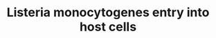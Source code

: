 ---
authors:
- ReactomeTeam
description: Listeria monocytogenes is a short, gram-positive, nonspore-forming motile
  rod. Serotypes 1/2a, 1/2b and 4b make up more than 95% of isolates from humans,
  with serotype 4b causing most of the food-borne outbreaks. Listeria monocytogenes
  enters the body through the gastrointestinal tract after ingestion of contaminated
  food. The bacteria can survive food preservation procedures, such as refrigeration,
  low pH and high salt.<br>Listeria monocytogenes expresses several adhesin proteins
  at the cell surface that facilitate bacterial binding and entry to host cells. The
  bacteria can enter host cells through endocytosis mediated by binding of the bacterial
  InlA (internalin) protein to CDH1 (E-cadherin) at the host cell plasma membrane.
  Listeria monocytogenes can also enter host cells through endocytosis mediated by
  binding of the bacterial InlB protein to MET receptor tyrosine kinase at the host
  cell plasma membrane. Listeria monocytogenes proliferates inside the host cells
  and triggers formation of filopods, elongated protrusions of the host plasma membrane
  that contain bacteria. Filopods are ingested by adjacent cells, allowing Listeria
  monocytogenes to spread from cell to cell, invisible to the immune system of the
  host.<br>Listeria monocytogenes can cross the intestinal, blood-brain and placental
  barriers. In immunocompetent adults Listeria monocytogenes infection usually causes
  gastroenteritis. In infants infected in utero and in immunocompromised adults Listeria
  monocytogenes infection can result in meningoencephalitis and bacteremia (sepsis).<br>InlA
  is critical for crossing the intestinal barrier while both InlA and InlB are needed
  for crossing the placental barrier (Gessain et al. 2015) and, based on in vitro
  studies, the blood-cerebrospinal fluid barrier (Grundler et al. 2013). It seems
  that the intrinsic level of PI3K activity in Listeria-targeted host cells determines
  whether the entry depends on InlA only or InlA and InlB. The interaction of InlA
  with E-cadherin does not activate PI3K/AKT signaling while the interaction of InlB
  with the MET receptor activated the PI3K/AKT signal transduction cascade. Therefore,
  InlB-MET interaction may be important in tissues with low intrinsic PI3K activity
  (Gessain et al. 2015). Even if InlA-E-cadherin route is sufficient for bacterial
  entry, InlB may accelerate bacterial invasion (Pentecost et al. 2010). Cholesterol
  levels in host cell plasma membrane may also influence the preferred route for bacterial
  endocytosis (Seveau et al. 2004). In addition to InlA and InlB, many other virulence
  factors are involved in the Listeria monocytogenes infection cycle (Camejo et al.
  2011) and will be annotated as mechanistic details become available.<br>For review,
  please refer to Bonazzi et al. 2009, Brooks et al. 2010, Camejo et al. 2011, Pizarro-Cerda
  et al. 2012.  View original pathway at [http://www.reactome.org/PathwayBrowser/#DIAGRAM=8876384
  Reactome].
last-edited: 2021-01-25
organisms:
- Homo sapiens
redirect_from:
- /index.php/Pathway:WP4119
- /instance/WP4119
revision: null
schema-jsonld:
- '@context': https://schema.org/
  '@id': https://wikipathways.github.io/pathways/WP4119.html
  '@type': Dataset
  creator:
    '@type': Organization
    name: WikiPathways
  description: Listeria monocytogenes is a short, gram-positive, nonspore-forming
    motile rod. Serotypes 1/2a, 1/2b and 4b make up more than 95% of isolates from
    humans, with serotype 4b causing most of the food-borne outbreaks. Listeria monocytogenes
    enters the body through the gastrointestinal tract after ingestion of contaminated
    food. The bacteria can survive food preservation procedures, such as refrigeration,
    low pH and high salt.<br>Listeria monocytogenes expresses several adhesin proteins
    at the cell surface that facilitate bacterial binding and entry to host cells.
    The bacteria can enter host cells through endocytosis mediated by binding of the
    bacterial InlA (internalin) protein to CDH1 (E-cadherin) at the host cell plasma
    membrane. Listeria monocytogenes can also enter host cells through endocytosis
    mediated by binding of the bacterial InlB protein to MET receptor tyrosine kinase
    at the host cell plasma membrane. Listeria monocytogenes proliferates inside the
    host cells and triggers formation of filopods, elongated protrusions of the host
    plasma membrane that contain bacteria. Filopods are ingested by adjacent cells,
    allowing Listeria monocytogenes to spread from cell to cell, invisible to the
    immune system of the host.<br>Listeria monocytogenes can cross the intestinal,
    blood-brain and placental barriers. In immunocompetent adults Listeria monocytogenes
    infection usually causes gastroenteritis. In infants infected in utero and in
    immunocompromised adults Listeria monocytogenes infection can result in meningoencephalitis
    and bacteremia (sepsis).<br>InlA is critical for crossing the intestinal barrier
    while both InlA and InlB are needed for crossing the placental barrier (Gessain
    et al. 2015) and, based on in vitro studies, the blood-cerebrospinal fluid barrier
    (Grundler et al. 2013). It seems that the intrinsic level of PI3K activity in
    Listeria-targeted host cells determines whether the entry depends on InlA only
    or InlA and InlB. The interaction of InlA with E-cadherin does not activate PI3K/AKT
    signaling while the interaction of InlB with the MET receptor activated the PI3K/AKT
    signal transduction cascade. Therefore, InlB-MET interaction may be important
    in tissues with low intrinsic PI3K activity (Gessain et al. 2015). Even if InlA-E-cadherin
    route is sufficient for bacterial entry, InlB may accelerate bacterial invasion
    (Pentecost et al. 2010). Cholesterol levels in host cell plasma membrane may also
    influence the preferred route for bacterial endocytosis (Seveau et al. 2004).
    In addition to InlA and InlB, many other virulence factors are involved in the
    Listeria monocytogenes infection cycle (Camejo et al. 2011) and will be annotated
    as mechanistic details become available.<br>For review, please refer to Bonazzi
    et al. 2009, Brooks et al. 2010, Camejo et al. 2011, Pizarro-Cerda et al. 2012.  View
    original pathway at [http://www.reactome.org/PathwayBrowser/#DIAGRAM=8876384 Reactome].
  keywords:
  - ADP
  - ATP
  - 'CBL '
  - CBL:GRB2
  - 'CBLL1 '
  - CBLL1 dimer:Zn2+
  - 'CDH1(155-882) '
  - CDH1:CTNNB1:CTNND1
  - CIN85:endophilin
  - 'CTNNB1 '
  - CTNND1
  - 'CTNND1 '
  - 'Ca2+ '
  - 'EPS15 '
  - EPS15:HGS:STAM
  - 'GRB2-1 '
  - 'HGS '
  - InlA
  - 'InlA '
  - InlA:CDH1:CTNNB1:CTNND1
  - InlA:Ub-K,p-Y753,Y754-CDH1:Ub-K,p-Y-CTNNB1:CBLL1 dimer:Zn2+
  - InlA:p-Y753,Y754-CDH1:p-Y-CTNNB1:CBLL1 dimer:Zn2+
  - InlA:p-Y753,Y754-CDH1:p-Y-CTNNB1:CTNND1
  - InlB
  - 'InlB '
  - InlB:MET
  - InlB:MET dimer
  - InlB:MonoUb-K,p-4Y-MET dimer:GRB2-1:p-Y-CBL
  - InlB:MonoUb-K,p-4Y-MET dimer:GRB2-1:p-Y-CBL:CIN85:endophilin
  - InlB:MonoUb-K,p-4Y-MET:GRB2-1:p-Y-CBL:CIN85:endophilin:EPS15:HGS:STAM
  - InlB:p-4Y-MET
  - InlB:p-4Y-MET dimer
  - MET
  - 'MET '
  - 'MonoUb-K,p-Y1234,Y1235,Y1349,Y1356-MET '
  - MyrG-SRC
  - MyrG-p-Y419-SRC
  - 'RPS27A(1-76) '
  - 'SH3GL1 '
  - 'SH3GL2 '
  - 'SH3GL3 '
  - 'SH3KBP1 '
  - 'STAM '
  - 'STAM2 '
  - 'UBA52(1-76) '
  - 'UBB(1-76) '
  - 'UBB(153-228) '
  - 'UBB(77-152) '
  - 'UBC(1-76) '
  - 'UBC(153-228) '
  - 'UBC(229-304) '
  - 'UBC(305-380) '
  - 'UBC(381-456) '
  - 'UBC(457-532) '
  - 'UBC(533-608) '
  - 'UBC(609-684) '
  - 'UBC(77-152) '
  - Ub
  - 'Ub-K,p-Y-CTNNB1 '
  - 'Ub-K,p-Y753,Y754-CDH1(155-882) '
  - 'Zn2+ '
  - dimer:GRB2-1:CBL
  - dimer:GRB2-1:p-Y-CBL
  - 'p-Y-CBL '
  - 'p-Y-CTNNB1 '
  - 'p-Y1234,Y1235,Y1349,Y1356-MET '
  - 'p-Y753,Y754-CDH1(155-882) '
  license: CC0
  name: Listeria monocytogenes entry into host cells
seo: CreativeWork
title: Listeria monocytogenes entry into host cells
wpid: WP4119
---
